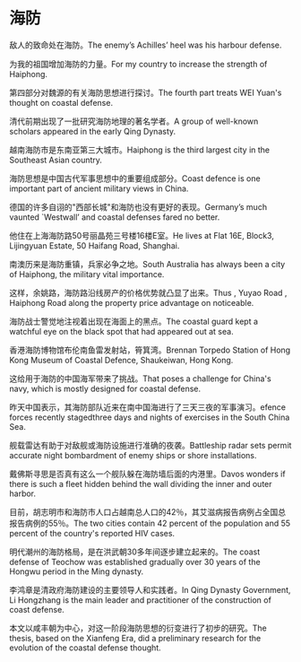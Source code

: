 # 海防

<p><span class="chinese">敌人的致命处在海防。</span><span class="english">The enemy’s Achilles’ heel was his harbour defense.</span></p>

<p><span class="chinese">为我的祖国增加海防的力量。</span><span class="english">For my country to increase the strength of Haiphong.</span></p>

<p><span class="chinese">第四部分对魏源的有关海防思想进行探讨。</span><span class="english">The fourth part treats WEI Yuan's thought on coastal defense.</span></p>

<p><span class="chinese">清代前期出现了一批研究海防地理的著名学者。</span><span class="english">A group of well-known scholars appeared in the early Qing Dynasty.</span></p>

<p><span class="chinese">越南海防市是东南亚第三大城市。</span><span class="english">Haiphong is the third largest city in the Southeast Asian country.</span></p>

<p><span class="chinese">海防思想是中国古代军事思想中的重要组成部分。</span><span class="english">Coast defence is one important part of ancient military views in China.</span></p>

<p><span class="chinese">德国的许多自诩的"西部长城"和海防也没有更好的表现。</span><span class="english">Germany’s much vaunted `Westwall’ and coastal defenses fared no better.</span></p>

<p><span class="chinese">他住在上海海防路50号丽晶苑三号楼16楼E室。</span><span class="english">He lives at Flat 16E, Block3, Lijingyuan Estate, 50 Haifang Road, Shanghai.</span></p>

<p><span class="chinese">南澳历来是海防重镇，兵家必争之地。</span><span class="english">South Australia has always been a city of Haiphong, the military vital importance.</span></p>

<p><span class="chinese">这样，余姚路，海防路沿线房产的价格优势就凸显了出来。</span><span class="english">Thus , Yuyao Road , Haiphong Road along the property price advantage on noticeable.</span></p>

<p><span class="chinese">海防战士警觉地注视着出现在海面上的黑点。</span><span class="english">The coastal guard kept a watchful eye on the black spot that had appeared out at sea.</span></p>

<p><span class="chinese">香港海防博物馆布伦南鱼雷发射站，筲箕湾。</span><span class="english">Brennan Torpedo Station of Hong Kong Museum of Coastal Defence, Shaukeiwan, Hong Kong.</span></p>

<p><span class="chinese">这给用于海防的中国海军带来了挑战。</span><span class="english">That poses a challenge for China's navy, which is mostly designed for coastal defense.</span></p>

<p><span class="chinese">昨天中国表示，其海防部队近来在南中国海进行了三天三夜的军事演习。</span><span class="english">efence forces recently stagedthree days and nights of exercises in the South China Sea.</span></p>

<p><span class="chinese">舰载雷达有助于对敌舰或海防设施进行准确的夜袭。</span><span class="english">Battleship radar sets permit accurate night bombardment of enemy ships or shore installations.</span></p>

<p><span class="chinese">戴佛斯寻思是否真有这么一个舰队躲在海防墙后面的内港里。</span><span class="english">Davos wonders if there is such a fleet hidden behind the wall dividing the inner and outer harbor.</span></p>

<p><span class="chinese">目前，胡志明市和海防市人口占越南总人口的42％，其艾滋病报告病例占全国总报告病例的55％。</span><span class="english">The two cities contain 42 percent of the population and 55 percent of the country's reported HIV cases.</span></p>

<p><span class="chinese">明代潮州的海防格局，是在洪武朝30多年间逐步建立起来的。</span><span class="english">The coast defense of Teochow was established gradually over 30 years of the Hongwu period in the Ming dynasty.</span></p>

<p><span class="chinese">李鸿章是清政府海防建设的主要领导人和实践者。</span><span class="english">In Qing Dynasty Government, Li Hongzhang is the main leader and practitioner of the construction of coast defense.</span></p>

<p><span class="chinese">本文以咸丰朝为中心，对这一阶段海防思想的衍变进行了初步的研究。</span><span class="english">The thesis, based on the Xianfeng Era, did a preliminary research for the evolution of the coastal defense thought.</span></p>

